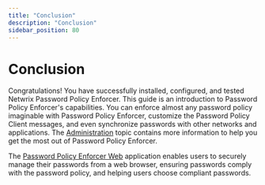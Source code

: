 ```yaml
---
title: "Conclusion"
description: "Conclusion"
sidebar_position: 80
---
```


# Conclusion

Congratulations! You have successfully installed, configured, and tested Netwrix Password Policy
Enforcer. This guide is an introduction to Password Policy Enforcer's capabilities. You can enforce
almost any password policy imaginable with Password Policy Enforcer, customize the Password Policy
Client messages, and even synchronize passwords with other networks and applications. The
[Administration](/docs/passwordpolicyenforcer/11.1/admin/administration_overview.md) topic contains more information to
help you get the most out of Password Policy Enforcer.

The [Password Policy Enforcer Web](/docs/passwordpolicyenforcer/11.1/web-overview/web_overview.md) application enables users to securely
manage their passwords from a web browser, ensuring passwords comply with the password policy, and
helping users choose compliant passwords.
